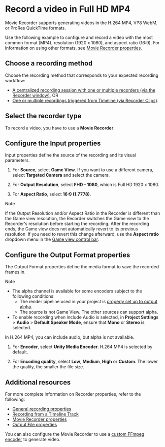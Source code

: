 # Record a video in Full HD MP4

Movie Recorder supports generating videos in the H.264 MP4, VP8 WebM, or ProRes QuickTime formats.

Use the following example to configure and record a video with the most common format (MP4), resolution (1920 x 1080), and aspect ratio (16:9).  For information on using other formats, see [Movie Recorder properties](RecorderMovie.md).

## Choose a recording method

Choose the recording method that corresponds to your expected recording workflow:
* [A centralized recording session with one or multiple recorders (via the Recorder window)](get-started-recorder-window.md), OR
* [One or multiple recordings triggered from Timeline (via Recorder Clips)](get-started-timeline-track.md).

## Select the recorder type

To record a video, you have to use a **Movie Recorder**.

## Configure the Input properties

Input properties define the source of the recording and its visual parameters.

1. For **Source**, select **Game View**. If you want to use a different camera, select **Targeted Camera** and select the camera.

2. For **Output Resolution**, select **FHD - 1080**, which is Full HD 1920 x 1080.

3. For **Aspect Ratio**, select **16:9 (1.7778)**.

>[!NOTE]
>If the Output Resolution and/or Aspect Ratio in the Recorder is different than the Game view resolution, the Recorder switches the Game view to the Recorder's resolution before starting the recording. After the recording ends, the Game view does not automatically revert to its previous resolution. If you need to revert this change afterward, use the **Aspect ratio** dropdown menu in the [Game view control bar](https://docs.unity3d.com/Manual/GameView.html).

## Configure the Output Format properties

The Output Format properties define the media format to save the recorded frames in.

>[!NOTE]
>* The alpha channel is available for some encoders subject to the following conditions:
>   * The render pipeline used in your project is [properly set up to output alpha](RecordingAlpha.md).
>   * The source is not Game View. The other sources can support alpha.
>* To enable recording when Include Audio is selected, in **Project Settings** > **Audio** > **Default Speaker Mode**, ensure that **Mono** or **Stereo** is selected.

In H.264 MP4, you can include audio, but alpha is not available.

1. For **Encoder**, select **Unity Media Encoder**. H.264 MP4 is selected by default.

2. For **Encoding quality**, select **Low**, **Medium**, **High** or **Custom**. The lower the quality, the smaller the file size.

## Additional resources

For more complete information on Recorder properties, refer to the following:
* [General recording properties](RecorderWindowRecordingProperties.md)
* [Recording from a Timeline Track](RecordingTimelineTrack.md)
* [Movie Recorder properties](RecorderMovie.md)
* [Output File properties](OutputFileProperties.md)

You can also configure the Movie Recorder to use a [custom FFmpeg encoder](samples-custom-encoder.md) to generate video.
